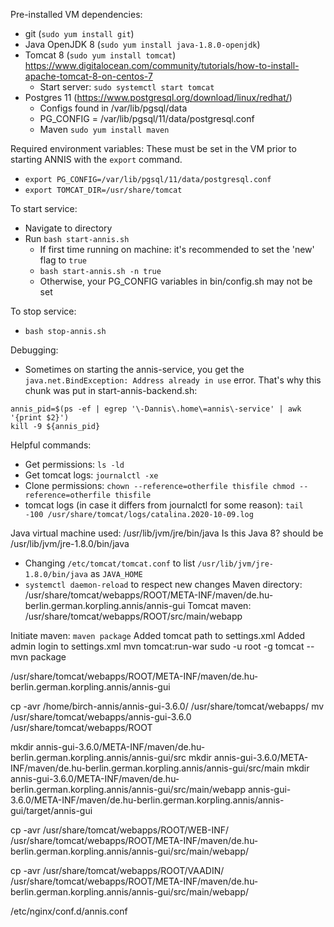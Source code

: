 Pre-installed VM dependencies:
  - git (`sudo yum install git`)
  - Java OpenJDK 8 (`sudo yum install java-1.8.0-openjdk`)
  - Tomcat 8 (`sudo yum install tomcat`) https://www.digitalocean.com/community/tutorials/how-to-install-apache-tomcat-8-on-centos-7
    - Start server: `sudo systemctl start tomcat`
  - Postgres 11 (https://www.postgresql.org/download/linux/redhat/)
    - Configs found in /var/lib/pgsql/data
    - PG_CONFIG = /var/lib/pgsql/11/data/postgresql.conf
    - Maven `sudo yum install maven`

Required environment variables:
These must be set in the VM prior to starting ANNIS with the `export` command.
  - `export PG_CONFIG=/var/lib/pgsql/11/data/postgresql.conf`
  - `export TOMCAT_DIR=/usr/share/tomcat`

To start service:
  - Navigate to directory
  - Run `bash start-annis.sh`
    - If first time running on machine: it's recommended to set the 'new' flag to `true`
    - `bash start-annis.sh -n true`
    - Otherwise, your PG_CONFIG variables in bin/config.sh may not be set  

To stop service:
  - `bash stop-annis.sh`


Debugging:
  - Sometimes on starting the annis-service, you get the `java.net.BindException: Address already in use` error. That's why this chunk was put in start-annis-backend.sh:
  ```shell
  annis_pid=$(ps -ef | egrep '\-Dannis\.home\=annis\-service' | awk '{print $2}')
  kill -9 ${annis_pid}
  ```

Helpful commands:
- Get permissions: `ls -ld`
- Get tomcat logs: `journalctl -xe`
- Clone permissions:
`chown --reference=otherfile thisfile
chmod --reference=otherfile thisfile
`
- tomcat logs (in case it differs from journalctl for some reason):
  `tail -100 /usr/share/tomcat/logs/catalina.2020-10-09.log`


Java virtual machine used: /usr/lib/jvm/jre/bin/java
Is this Java 8?
should be /usr/lib/jvm/jre-1.8.0/bin/java
- Changing `/etc/tomcat/tomcat.conf` to list `/usr/lib/jvm/jre-1.8.0/bin/java` as `JAVA_HOME`
- `systemctl daemon-reload` to respect new changes
Maven directory: /usr/share/tomcat/webapps/ROOT/META-INF/maven/de.hu-berlin.german.korpling.annis/annis-gui
Tomcat maven: /usr/share/tomcat/webapps/ROOT/src/main/webapp

Initiate maven: `maven package`
Added tomcat path to settings.xml
Added admin login to settings.xml
mvn tomcat:run-war
sudo -u root -g tomcat -- mvn package


/usr/share/tomcat/webapps/ROOT/META-INF/maven/de.hu-berlin.german.korpling.annis/annis-gui




cp -avr /home/birch-annis/annis-gui-3.6.0/ /usr/share/tomcat/webapps/
mv /usr/share/tomcat/webapps/annis-gui-3.6.0 /usr/share/tomcat/webapps/ROOT

mkdir annis-gui-3.6.0/META-INF/maven/de.hu-berlin.german.korpling.annis/annis-gui/src
mkdir annis-gui-3.6.0/META-INF/maven/de.hu-berlin.german.korpling.annis/annis-gui/src/main
mkdir annis-gui-3.6.0/META-INF/maven/de.hu-berlin.german.korpling.annis/annis-gui/src/main/webapp
annis-gui-3.6.0/META-INF/maven/de.hu-berlin.german.korpling.annis/annis-gui/target/annis-gui

cp -avr /usr/share/tomcat/webapps/ROOT/WEB-INF/ /usr/share/tomcat/webapps/ROOT/META-INF/maven/de.hu-berlin.german.korpling.annis/annis-gui/src/main/webapp/

cp -avr /usr/share/tomcat/webapps/ROOT/VAADIN/ /usr/share/tomcat/webapps/ROOT/META-INF/maven/de.hu-berlin.german.korpling.annis/annis-gui/src/main/webapp/


/etc/nginx/conf.d/annis.conf
